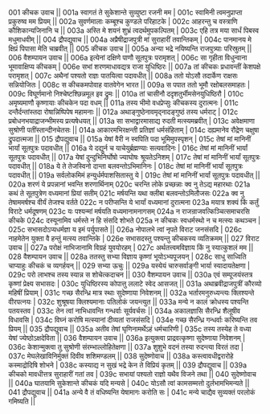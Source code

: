 001  कीचक उवाच ||
001a स्वागतं ते सुकेशान्ते सुव्युष्टा रजनी मम |
001c स्वामिनी त्वमनुप्राप्ता प्रकुरुष्व मम प्रियम् ||
002a सुवर्णमालाः कम्बूश्च कुण्डले परिहाटके |
002c आहरन्तु च वस्त्राणि कौशिकान्यजिनानि च ||
003a अस्ति मे शयनं शुभ्रं त्वदर्थमुपकल्पितम् |
003c एहि तत्र मया सार्धं पिबस्व मधुमाधवीम् ||
004  द्रौपद्युवाच ||
004a अप्रैषीद्राजपुत्री मां सुराहारीं तवान्तिकम् |
004c पानमानय मे क्षिप्रं पिपासा मेति चाब्रवीत् ||
005  कीचक उवाच ||
005a अन्या भद्रे नयिष्यन्ति राजपुत्र्याः परिस्रुतम् ||
006  वैशम्पायन उवाच ||
006a इत्येनां दक्षिणे पाणौ सूतपुत्रः परामृशत् |
006c सा गृहीता विधुन्वाना भूमावाक्षिप्य कीचकम् |
006e सभां शरणमाधावद्यत्र राजा युधिष्ठिरः ||
007a तां कीचकः प्रधावन्तीं केशपक्षे परामृशत् |
007c अथैनां पश्यतो राज्ञः पातयित्वा पदावधीत् ||
008a ततो योऽसौ तदार्केण राक्षसः सन्नियोजितः |
008c स कीचकमपोवाह वातवेगेन भारत ||
009a स पपात ततो भूमौ रक्षोबलसमाहतः |
009c विघूर्णमानो निश्चेष्टश्छिन्नमूल इव द्रुमः ||
010a तां चासीनौ ददृशतुर्भीमसेनयुधिष्ठिरौ |
010c अमृष्यमाणौ कृष्णायाः कीचकेन पदा वधम् ||
011a तस्य भीमो वधप्रेप्सुः कीचकस्य दुरात्मनः |
011c दन्तैर्दन्तांस्तदा रोषान्निष्पिपेष महामनाः ||
012a अथाङ्गुष्ठेनावमृद्नादङ्गुष्ठं तस्य धर्मराट् |
012c प्रबोधनभयाद्राजन्भीमस्य प्रत्यषेधयत् ||
013a सा सभाद्वारमासाद्य रुदती मत्स्यमब्रवीत् |
013c अवेक्षमाणा सुश्रोणी पतींस्तान्दीनचेतसः ||
014a आकारमभिरक्षन्ती प्रतिज्ञां धर्मसंहिताम् |
014c दह्यमानेव रौद्रेण चक्षुषा द्रुपदात्मजा ||
015  द्रौपद्युवाच ||
015a येषां वैरी न स्वपिति पदा भूमिमुपस्पृशन् |
015c तेषां मां मानिनीं भार्यां सूतपुत्रः पदावधीत् ||
016a ये दद्युर्न च याचेयुर्ब्रह्मण्याः सत्यवादिनः |
016c तेषां मां मानिनीं भार्यां सूतपुत्रः पदावधीत्  ||
017a येषां दुन्दुभिनिर्घोषो ज्याघोषः श्रूयतेऽनिशम् |
017c तेषां मां मानिनीं भार्यां सूतपुत्रः पदावधीत् ||
018a ये ते तेजस्विनो दान्ता बलवन्तोऽभिमानिनः |
018c तेषां मां मानिनीं भार्यां सूतपुत्रः पदावधीत् ||
019a सर्वलोकमिमं हन्युर्धर्मपाशसितास्तु ये |
019c तेषां मां मानिनीं भार्यां सूतपुत्रः पदावधीत् ||
020a शरणं ये प्रपन्नानां भवन्ति शरणार्थिनाम्
020c चरन्ति लोके प्रच्छन्नाः क्व नु तेऽद्य महारथाः
021a कथं ते सूतपुत्रेण वध्यमानां प्रियां सतीम्
021c मर्षयन्ति यथा क्लीबा बलवन्तोऽमितौजसः
022a क्व नु तेषाममर्षश्च वीर्यं तेजश्च वर्तते
022c न परीप्सन्ति ये भार्यां वध्यमानां दुरात्मना
023a मयात्र शक्यं किं कर्तुं विराटे धर्मदूषणम्
023c यः पश्यन्मां मर्षयति वध्यमानामनागसम्
024a न राजन्राजवत्किञ्चित्समाचरसि कीचके
024c दस्यूनामिव धर्मस्ते न हि संसदि शोभते
025a न कीचकः स्वधर्मस्थो न च मत्स्यः कथञ्चन |
025c सभासदोऽप्यधर्मज्ञा य इमं पर्युपासते ||
026a नोपालभे त्वां नृपते विराट जनसंसदि |
026c नाहमेतेन युक्ता वै हन्तुं मत्स्य तवान्तिके |
026e सभासदस्तु पश्यन्तु कीचकस्य व्यतिक्रमम् ||
027  विराट उवाच ||
027a परोक्षं नाभिजानामि विग्रहं युवयोरहम् |
027c अर्थतत्त्वमविज्ञाय किं नु स्यात्कुशलं मम ||
028  वैशम्पायन उवाच ||
028a ततस्तु सभ्या विज्ञाय कृष्णां भूयोऽभ्यपूजयन् |
028c साधु साध्विति चाप्याहुः कीचकं च व्यगर्हयन् ||
029  सभ्या ऊचुः ||
029a यस्येयं चारुसर्वाङ्गी भार्या स्यादायतेक्षणा |
029c परो लाभश्च तस्य स्यान्न स शोचेत्कदाचन ||
030  वैशम्पायन उवाच ||
030a एवं सम्पूजयंस्तत्र कृष्णां प्रेक्ष्य सभासदः |
030c युधिष्ठिरस्य कोपात्तु ललाटे स्वेद आसजत् ||
031a अथाब्रवीद्राजपुत्रीं कौरव्यो महिषीं प्रियाम् |
031c गच्छ सैरन्ध्रि मात्र स्थाः सुदेष्णाया निवेशनम् ||
032a भर्तारमनुरुध्यन्त्यः क्लिश्यन्ते वीरपत्नयः |
032c शुश्रूषया क्लिश्यमानाः पतिलोकं जयन्त्युत ||
033a मन्ये न कालं क्रोधस्य पश्यन्ति पतयस्तव |
033c तेन त्वां नाभिधावन्ति गन्धर्वाः सूर्यवर्चसः ||
034a अकालज्ञासि सैरन्ध्रि शैलूषीव विधावसि |
034c विघ्नं करोषि मत्स्यानां दीव्यतां राजसंसदि |
034e गच्छ सैरन्ध्रि गन्धर्वाः करिष्यन्ति तव प्रियम्  ||
035  द्रौपद्युवाच ||
035a अतीव तेषां घृणिनामर्थेऽहं धर्मचारिणी |
035c तस्य तस्येह ते वध्या येषां ज्येष्ठोऽक्षदेविता ||
036  वैशम्पायन उवाच ||
036a इत्युक्त्वा प्राद्रवत्कृष्णा सुदेष्णाया निवेशनम् |
036c केशान्मुक्त्वा तु सुश्रोणी संरम्भाल्लोहितेक्षणा ||
037a शुशुभे वदनं तस्या रुदन्त्या विरतं तदा |
037c मेघलेखाविनिर्मुक्तं दिवीव शशिमण्डलम् ||
038  सुदेष्णोवाच ||
038a कस्त्वावधीद्वरारोहे कस्माद्रोदिषि शोभने |
038c कस्याद्य न सुखं भद्रे केन ते विप्रियं कृतम् ||
039  द्रौपद्युवाच ||
039a कीचको मावधीत्तत्र सुराहारीं गतां तव |
039c सभायां पश्यतो राज्ञो यथैव विजने तथा ||
040  सुदेष्णोवाच ||
040a घातयामि सुकेशान्ते कीचकं यदि मन्यसे |
040c योऽसौ त्वां कामसम्मत्तो दुर्लभामभिमन्यते ||
041  द्रौपद्युवाच ||
041a अन्ये वै तं वधिष्यन्ति येषामागः करोति सः |
041c मन्ये चाद्यैव सुव्यक्तं परलोकं गमिष्यति ||
